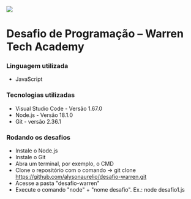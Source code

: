 ![](https://lh6.googleusercontent.com/5lb9An0l2S_79RP-SDpGxKNe_RwTPOkVJL3WTkE8vEU0l278URNxScQF8I0T3VsjBaMHFAkv9BnaWIJJLPaYODIB28ppTi4Im0lHpKgWvEjMvUhmJvzOqyInAZqpKT5WvgIk8ilCV97Ey96xtA)
# Desafio de Programação – Warren Tech Academy

### Linguagem utilizada
- JavaScript

### Tecnologias utilizadas 
 - Visual Studio Code - Versão 1.67.0
 - Node.js - Versão 18.1.0
 - Git - versão 2.36.1

### Rodando os desafios
- Instale o Node.js
- Instale o Git
- Abra um terminal, por exemplo, o CMD
- Clone o repositório com o comando -> git clone https://github.com/alysonaurelio/desafio-warren.git
- Acesse a pasta "desafio-warren"
- Execute o comando "node" + "nome desafio". Ex.: node desafio1.js
